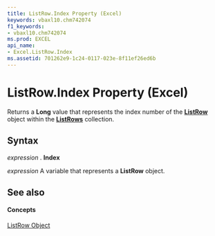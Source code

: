 ```yaml
---
title: ListRow.Index Property (Excel)
keywords: vbaxl10.chm742074
f1_keywords:
- vbaxl10.chm742074
ms.prod: EXCEL
api_name:
- Excel.ListRow.Index
ms.assetid: 701262e9-1c24-0117-023e-8f11ef26ed6b
---
```



# ListRow.Index Property (Excel)

Returns a  **Long** value that represents the index number of the **[ListRow](listrow-object-excel.md)** object within the **[ListRows](listrows-object-excel.md)** collection.


## Syntax

 _expression_ . **Index**

 _expression_ A variable that represents a **ListRow** object.


## See also


#### Concepts


[ListRow Object](listrow-object-excel.md)

